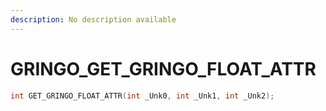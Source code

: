 ```yaml
---
description: No description available 
---
```


# GRINGO\_GET_GRINGO_FLOAT_ATTR

```cpp
int GET_GRINGO_FLOAT_ATTR(int _Unk0, int _Unk1, int _Unk2);
```